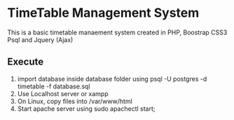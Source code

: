 # TimeTable Management System

This is a basic timetable manaement system created in PHP,
Boostrap
CSS3
Psql and Jquery (Ajax)

## Execute 

1. import database inside database folder using psql -U postgres -d timetable -f database.sql
2. Use Localhost server or xampp 
3. On Linux, copy files into /var/www/html 
4. Start apache server using sudo apachectl start;





